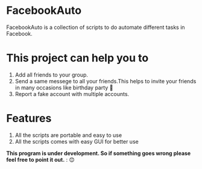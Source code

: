 # FacebookAuto
FacebookAuto is a collection of scripts to do automate different tasks in Facebook.
# This project can help you to
  1. Add all friends to your group.
  2. Send a same messege to all your friends.This helps to invite your friends in many occasions like birthday party :tada:
  3. Report a fake account with multiple accounts.
# Features
  1. All the scripts are portable and easy to use
  2. All the scripts comes with easy GUI for better use
  
**This program is under development. So if something goes wrong please feel free to point it out.**   : :blush:
